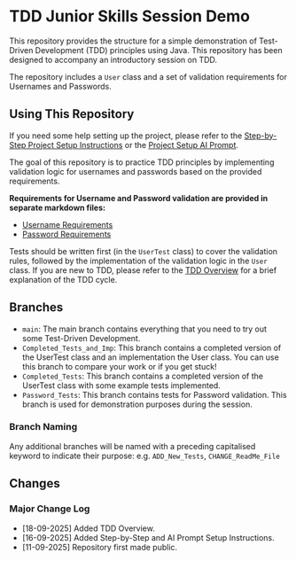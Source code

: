 # TDD Junior Skills Session Demo

This repository provides the structure for a simple demonstration of Test-Driven Development (TDD) principles using Java. This repository has been designed to accompany an introductory session on TDD.

The repository includes a `User` class and a set of validation requirements for Usernames and Passwords. 

## Using This Repository

If you need some help setting up the project, please refer to the [Step-by-Step Project Setup Instructions](docs/setup_instructions/ProjectSetupInstructions.md) or the [Project Setup AI Prompt](docs/setup_instructions/ProjectSetupAIPrompt.md).

The goal of this repository is to practice TDD principles by implementing validation logic for usernames and passwords based on the provided requirements.

**Requirements for Username and Password validation are provided in separate markdown files:**
- [Username Requirements](docs/UsernameRequirements.md)
- [Password Requirements](docs/PasswordRequirements.md)

Tests should be written first (in the `UserTest` class) to cover the validation rules, followed by the implementation of the validation logic in the `User` class. If you are new to TDD, please refer to the [TDD Overview](docs/setup_instructions/TDD_Overview.md) for a brief explanation of the TDD cycle.

## Branches
- `main`: The main branch contains everything that you need to try out some Test-Driven Development.
- `Completed_Tests_and_Imp`: This branch contains a completed version of the UserTest class and an implementation the User class. You can use this branch to compare your work or if you get stuck!
- `Completed_Tests`: This branch contains a completed version of the UserTest class with some example tests implemented. 
- `Password_Tests`: This branch contains tests for Password validation. This branch is used for demonstration purposes during the session.

### Branch Naming

Any additional branches will be named with a preceding capitalised keyword to indicate their purpose:
e.g. `ADD_New_Tests`, `CHANGE_ReadMe_File`

## Changes

### Major Change Log
- [18-09-2025] Added TDD Overview.
- [16-09-2025] Added Step-by-Step and AI Prompt Setup Instructions.
- [11-09-2025] Repository first made public.

